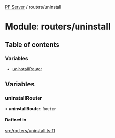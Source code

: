 [PF Server](../README.md) / routers/uninstall

# Module: routers/uninstall

## Table of contents

### Variables

- [uninstallRouter](routers_uninstall.md#uninstallrouter)

## Variables

### uninstallRouter

• **uninstallRouter**: `Router`

#### Defined in

[src/routers/uninstall.ts:11](https://bitbucket.org/bravebits/pfserver/src/83cf3bb/src/routers/uninstall.ts#lines-11)
